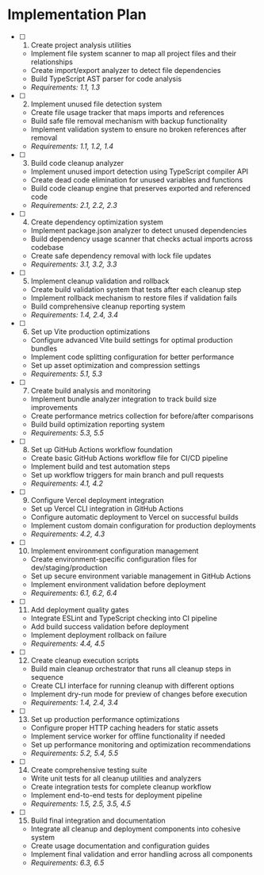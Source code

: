 # Implementation Plan

- [ ] 1. Create project analysis utilities
  - Implement file system scanner to map all project files and their relationships
  - Create import/export analyzer to detect file dependencies
  - Build TypeScript AST parser for code analysis
  - _Requirements: 1.1, 1.3_

- [ ] 2. Implement unused file detection system
  - Create file usage tracker that maps imports and references
  - Build safe file removal mechanism with backup functionality
  - Implement validation system to ensure no broken references after removal
  - _Requirements: 1.1, 1.2, 1.4_

- [ ] 3. Build code cleanup analyzer
  - Implement unused import detection using TypeScript compiler API
  - Create dead code elimination for unused variables and functions
  - Build code cleanup engine that preserves exported and referenced code
  - _Requirements: 2.1, 2.2, 2.3_

- [ ] 4. Create dependency optimization system
  - Implement package.json analyzer to detect unused dependencies
  - Build dependency usage scanner that checks actual imports across codebase
  - Create safe dependency removal with lock file updates
  - _Requirements: 3.1, 3.2, 3.3_

- [ ] 5. Implement cleanup validation and rollback
  - Create build validation system that tests after each cleanup step
  - Implement rollback mechanism to restore files if validation fails
  - Build comprehensive cleanup reporting system
  - _Requirements: 1.4, 2.4, 3.4_

- [ ] 6. Set up Vite production optimizations
  - Configure advanced Vite build settings for optimal production bundles
  - Implement code splitting configuration for better performance
  - Set up asset optimization and compression settings
  - _Requirements: 5.1, 5.3_

- [ ] 7. Create build analysis and monitoring
  - Implement bundle analyzer integration to track build size improvements
  - Create performance metrics collection for before/after comparisons
  - Build build optimization reporting system
  - _Requirements: 5.3, 5.5_

- [ ] 8. Set up GitHub Actions workflow foundation
  - Create basic GitHub Actions workflow file for CI/CD pipeline
  - Implement build and test automation steps
  - Set up workflow triggers for main branch and pull requests
  - _Requirements: 4.1, 4.2_

- [ ] 9. Configure Vercel deployment integration
  - Set up Vercel CLI integration in GitHub Actions
  - Configure automatic deployment to Vercel on successful builds
  - Implement custom domain configuration for production deployments
  - _Requirements: 4.2, 4.3_

- [ ] 10. Implement environment configuration management
  - Create environment-specific configuration files for dev/staging/production
  - Set up secure environment variable management in GitHub Actions
  - Implement environment validation before deployment
  - _Requirements: 6.1, 6.2, 6.4_

- [ ] 11. Add deployment quality gates
  - Integrate ESLint and TypeScript checking into CI pipeline
  - Add build success validation before deployment
  - Implement deployment rollback on failure
  - _Requirements: 4.4, 4.5_

- [ ] 12. Create cleanup execution scripts
  - Build main cleanup orchestrator that runs all cleanup steps in sequence
  - Create CLI interface for running cleanup with different options
  - Implement dry-run mode for preview of changes before execution
  - _Requirements: 1.4, 2.4, 3.4_

- [ ] 13. Set up production performance optimizations
  - Configure proper HTTP caching headers for static assets
  - Implement service worker for offline functionality if needed
  - Set up performance monitoring and optimization recommendations
  - _Requirements: 5.2, 5.4, 5.5_

- [ ] 14. Create comprehensive testing suite
  - Write unit tests for all cleanup utilities and analyzers
  - Create integration tests for complete cleanup workflow
  - Implement end-to-end tests for deployment pipeline
  - _Requirements: 1.5, 2.5, 3.5, 4.5_

- [ ] 15. Build final integration and documentation
  - Integrate all cleanup and deployment components into cohesive system
  - Create usage documentation and configuration guides
  - Implement final validation and error handling across all components
  - _Requirements: 6.3, 6.5_
